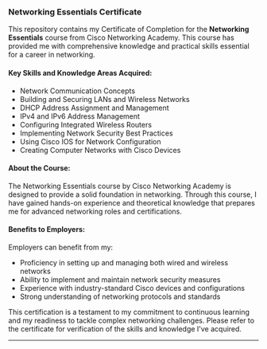 ### Networking Essentials Certificate

This repository contains my Certificate of Completion for the **Networking Essentials** course from Cisco Networking Academy. This course has provided me with comprehensive knowledge and practical skills essential for a career in networking. 

#### Key Skills and Knowledge Areas Acquired:
- Network Communication Concepts
- Building and Securing LANs and Wireless Networks
- DHCP Address Assignment and Management
- IPv4 and IPv6 Address Management
- Configuring Integrated Wireless Routers
- Implementing Network Security Best Practices
- Using Cisco IOS for Network Configuration
- Creating Computer Networks with Cisco Devices

#### About the Course:
The Networking Essentials course by Cisco Networking Academy is designed to provide a solid foundation in networking. Through this course, I have gained hands-on experience and theoretical knowledge that prepares me for advanced networking roles and certifications.

#### Benefits to Employers:
Employers can benefit from my:
- Proficiency in setting up and managing both wired and wireless networks
- Ability to implement and maintain network security measures
- Experience with industry-standard Cisco devices and configurations
- Strong understanding of networking protocols and standards

This certification is a testament to my commitment to continuous learning and my readiness to tackle complex networking challenges. Please refer to the certificate for verification of the skills and knowledge I've acquired.

---
